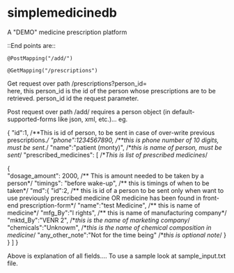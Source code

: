 # simplemedicinedb
 A "DEMO" medicine prescription platform 

::End points are::

    @PostMapping("/add/")
    
   	@GetMapping("/prescriptions")
  
Get request over path /prescriptions?person_id=  
here, this person_id is the id of the person whose prescriptions are to be retrieved. person_id id the request parameter.
  
Post request over path /add/ requires a person object (in default-supported-forms like json, xml, etc.)... eg.  

{
 "id":1,  /**This is id of person, to be sent in case of over-write previous prescriptions.*/
 "phone":1234567890, /**this is phone number of 10  digits, must be sent.*/
 "name":"patient (monty)", /**this is name of person, must be sent*/
 "prescribed_medicines": [ /**This is list of prescribed medicines*/
        
   {       
     "dosage_amount": 2000, /** This is amount needed to be taken by a person*/
      "timings": "before wake-up", /** this is timings of when to be taken*/
      "md":{
        "id":2, /** this is id of a person to be sent only when want to use previously prescribed medicine OR medicine has been found in front-end prescription-form*/
         "name":"test Medicine", /** this is name of medicine*/
        	"mfg_By":"l rights", /** this is name of manufacturing company*/
         "mktd_By":"VENR 2",   /**this is the name of marketing company*/
        	"chemicals":"Unknowm",  /**this is the name of chemical composition in medicine*/
          "any_other_note":"Not for the time being" /**this is optional note*/
      }
   }
 ]
}

Above is explanation of all fields.... To use a sample look at sample_input.txt file.
